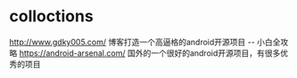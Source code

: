 # colloctions

http://www.gdky005.com/ 博客打造一个高逼格的android开源项目 -- 小白全攻略
https://android-arsenal.com/ 国外的一个很好的android开源项目，有很多优秀的项目
